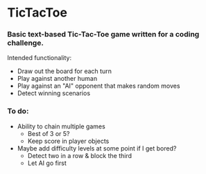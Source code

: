 # TicTacToe
### Basic text-based Tic-Tac-Toe game written for a coding challenge.

Intended functionality:
- Draw out the board for each turn 
- Play against another human 
- Play against an "AI" opponent that makes random moves
- Detect winning scenarios

### To do:
  - Ability to chain multiple games
    - Best of 3 or 5? 
    - Keep score in player objects
  - Maybe add difficulty levels at some point if I get bored?
    - Detect two in a row & block the third
    - Let AI go first
